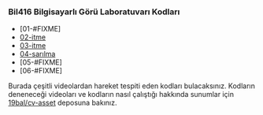 ### Bil416 Bilgisayarlı Görü Laboratuvarı Kodları

- [01-#FIXME]
- [02-itme](http://github.com/19bal/cv-code/tree/master/02-yumruk_atma)
- [03-itme](http://github.com/19bal/cv-code/tree/master/03-itme)
- [04-sarılma](https://github.com/19bal/cv-code/tree/master/04-sarilma)
- [05-#FIXME]
- [06-#FIXME]

Burada çeşitli videolardan hareket tespiti eden kodları bulacaksınız.
Kodların deneneceği videoları ve kodların nasıl çalıştığı hakkında sunumlar
için [19bal/cv-asset](http://github.com/19bal/cv-asset) deposuna bakınız.
